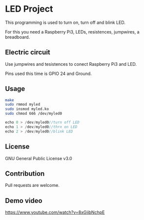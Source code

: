 # LED Project
This programming is used to turn on, turn off and blink LED.

For this you need a Raspberry Pi3, LEDs, resistences, jumpwires, a breadboard. 

## Electric circuit
Use jumpwires and tesistences to conect Raspberry Pi3 and LED. 

Pins used this time is GPIO 24 and Ground.

## Usage
```bash
make
sudo rmmod myled
sudo insmod myled.ko
sudo chmod 666 /dev/myled0
```

```c
echo 0 > /dev/myled0//turn off LED
echo 1 > /dev/myled0//thrn on LED
echo 2 > /dev/myled0//blink LED
```

## License
GNU General Public License v3.0

## Contribution
Pull requests are welcome.

## Demo video
https://www.youtube.com/watch?v=8xGiibNchpE

